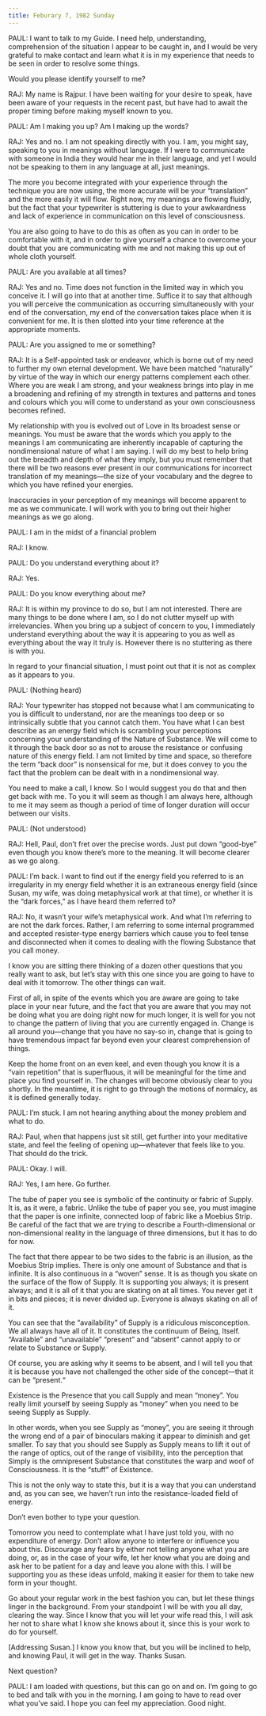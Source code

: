 ```yaml
---
title: Feburary 7, 1982 Sunday
---
```


PAUL: I want to talk to my Guide. I need help, understanding, comprehension of
the situation I appear to be caught in, and I would be very grateful to make
contact and learn what it is in my experience that needs to be seen in order to
resolve some things.

Would you please identify yourself to me?

RAJ: My name is Rajpur. I have been waiting for your desire to speak, have been
aware of your requests in the recent past, but have had to await the proper
timing before making myself known to you.

PAUL: Am I making you up? Am I making up the words?

RAJ: Yes and no. I am not speaking directly with you. I am, you might say,
speaking to you in meanings without language. If I were to communicate with
someone in India they would hear me in their language, and yet I would not be
speaking to them in any language at all, just meanings.

The more you become integrated with your experience through the technique you
are now using, the more accurate will be your “translation” and the more easily
it will flow. Right now, my meanings are flowing fluidly, but the fact that
your typewriter is stuttering is due to your awkwardness and lack of experience
in communication on this level of consciousness.

You are also going to have to do this as often as you can in order to be
comfortable with it, and in order to give yourself a chance to overcome your
doubt that you are communicating with me and not making this up out of whole
cloth yourself.

PAUL: Are you available at all times?

RAJ: Yes and no. Time does not function in the limited way in which you
conceive it. I will go into that at another time. Suffice it to say that
although you will perceive the communication as occurring simultaneously with
your end of the conversation, my end of the conversation takes place when it is
convenient for me. It is then slotted into your time reference at the
appropriate moments.

PAUL: Are you assigned to me or something?

RAJ: It is a Self-appointed task or endeavor, which is borne out of my need to
further my own eternal development. We have been matched “naturally” by virtue
of the way in which our energy patterns complement each other. Where you are
weak I am strong, and your weakness brings into play in me a broadening and
refining of my strength in textures and patterns and tones and colours which
you will come to understand as your own consciousness becomes refined.

My relationship with you is evolved out of Love in Its broadest sense or
meanings. You must be aware that the words which you apply to the meanings I am
communicating are inherently incapable of capturing the nondimensional nature
of what I am saying. I will do my best to help bring out the breadth and depth
of what they imply, but you must remember that there will be two reasons ever
present in our communications for incorrect translation of my meanings—the size
of your vocabulary and the degree to which you have refined your energies.

Inaccuracies in your perception of my meanings will become apparent to me as we
communicate. I will work with you to bring out their higher meanings as we go
along.

PAUL: I am in the midst of a financial problem

RAJ: I know.

PAUL: Do you understand everything about it?

RAJ: Yes.

PAUL: Do you know everything about me?

RAJ: It is within my province to do so, but I am not interested. There are many
things to be done where I am, so I do not clutter myself up with irrelevancies.
When you bring up a subject of concern to you, I immediately understand
everything about the way it is appearing to you as well as everything about the
way it truly is. However there is no stuttering as there is with you.

In regard to your financial situation, I must point out that it is not as
complex as it appears to you.

PAUL: (Nothing heard)

RAJ: Your typewriter has stopped not because what I am communicating to you is
difficult to understand, nor are the meanings too deep or so intrinsically
subtle that you cannot catch them. You have what I can best describe as an
energy field which is scrambling your perceptions concerning your understanding
of the Nature of Substance. We will come to it through the back door so as not
to arouse the resistance or confusing nature of this energy field. I am not
limited by time and space, so therefore the term “back door” is nonsensical for
me, but it does convey to you the fact that the problem can be dealt with in a
nondimensional way.

You need to make a call, I know. So I would suggest you do that and then get
back with me. To you it will seem as though I am always here, although to me it
may seem as though a period of time of longer duration will occur between our
visits.

PAUL: (Not understood)

RAJ:  Hell, Paul, don’t fret over the precise words. Just put down “good-bye”
even though you know there’s more to the meaning. It will become clearer as we
go along.

PAUL:  I’m back. I want to find out if the energy field you referred to is an
irregularity in my energy field whether it is an extraneous energy field (since
Susan, my wife, was doing metaphysical work at that time), or whether it is the
“dark forces,” as I have heard them referred to?

RAJ:  No, it wasn’t your wife’s metaphysical work. And what I’m referring to
are not the dark forces. Rather, I am referring to some internal programmed and
accepted resister-type energy barriers which cause you to feel tense and
disconnected when it comes to dealing with the flowing Substance that you call
money.

I know you are sitting there thinking of a dozen other questions that you
really want to ask, but let’s stay with this one since you are going to have to
deal with it tomorrow. The other things can wait.

First of all, in spite of the events which you are aware are going to take
place in your near future, and the fact that you are aware that you may not be
doing what you are doing right now for much longer, it is well for you not to
change the pattern of living that you are currently engaged in. Change is all
around you—change that you have no say-so in, change that is going to have
tremendous impact far beyond even your clearest comprehension of things.

Keep the home front on an even keel, and even though you know it is a “vain
repetition” that is superfluous, it will be meaningful for the time and place
you find yourself in. The changes will become obviously clear to you shortly.
In the meantime, it is right to go through the motions of normalcy, as it is
defined generally today.

PAUL: I’m stuck. I am not hearing anything about the money problem and what to
do.

RAJ: Paul, when that happens just sit still, get further into your meditative
state, and feel the feeling of opening up—whatever that feels like to you. That
should do the trick.

PAUL: Okay. I will.

RAJ: Yes, I am here. Go further.

The tube of paper you see is symbolic of the continuity or fabric of Supply. It
is, as it were, a fabric. Unlike the tube of paper you see, you must imagine
that the paper is one infinite, connected loop of fabric like a Moebius Strip.
Be careful of the fact that we are trying to describe a Fourth-dimensional or
non-dimensional reality in the language of three dimensions, but it has to do
for now.

The fact that there appear to be two sides to the fabric is an illusion, as the
Moebius Strip implies. There is only one amount of Substance and that is
infinite. It is also continuous in a “woven” sense. It is as though you skate
on the surface of the flow of Supply. It is supporting you always; it is
present always; and it is all of it that you are skating on at all times. You
never get it in bits and pieces; it is never divided up. Everyone is always
skating on all of it.

You can see that the “availability” of Supply is a ridiculous misconception. We
all always have all of it. It constitutes the continuum of Being, Itself.
“Available” and “unavailable” “present” and “absent” cannot apply to or relate
to Substance or Supply.

Of course, you are asking why it seems to be absent, and I will tell you that
it is because you have not challenged the other side of the concept—that it can
be “present.“

Existence is the Presence that you call Supply and mean “money”. You really
limit yourself by seeing Supply as “money” when you need to be seeing Supply as
Supply.

In other words, when you see Supply as “money”, you are seeing it through the
wrong end of a pair of binoculars making it appear to diminish and get smaller.
To say that you should see Supply as Supply means to lift it out of the range
of optics, out of the range of visibility, into the perception that Simply is
the omnipresent Substance that constitutes the warp and woof of Consciousness.
It is the “stuff” of Existence.

This is not the only way to state this, but it is a way that you can understand
and, as you can see, we haven’t run into the resistance-loaded field of energy.

Don’t even bother to type your question.

Tomorrow you need to contemplate what I have just told you, with no expenditure
of energy. Don’t allow anyone to interfere or influence you about this.
Discourage any fears by either not telling anyone what you are doing, or, as in
the case of your wife, let her know what you are doing and ask her to be
patient for a day and leave you alone with this. I will be supporting you as
these ideas unfold, making it easier for them to take new form in your thought.

Go about your regular work in the best fashion you can, but let these things
linger in the background. From your standpoint I will be with you all day,
clearing the way. Since I know that you will let your wife read this, I will
ask her not to share what I know she knows about it, since this is your work to
do for yourself.

[Addressing Susan.] I know you know that, but you will be inclined to help, and
knowing Paul, it will get in the way. Thanks Susan.

Next question?

PAUL: I am loaded with questions, but this can go on and on. I’m going to go to
bed and talk with you in the morning. I am going to have to read over what
you’ve said. I hope you can feel my appreciation. Good night.

